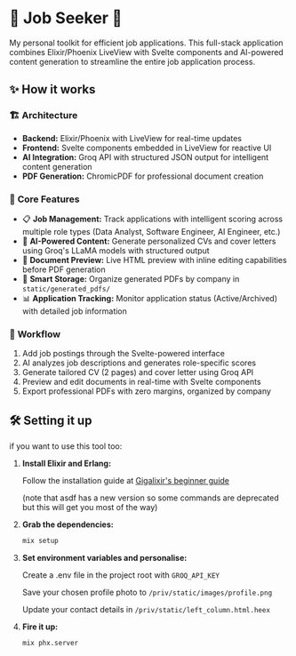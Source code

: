 # 🚀 Job Seeker 🎯

My personal toolkit for efficient job applications. This full-stack application combines Elixir/Phoenix LiveView with Svelte components and AI-powered content generation to streamline the entire job application process.

## ✨ How it works

### 🏗️ **Architecture**
*   **Backend:** Elixir/Phoenix with LiveView for real-time updates
*   **Frontend:** Svelte components embedded in LiveView for reactive UI
*   **AI Integration:** Groq API with structured JSON output for intelligent content generation
*   **PDF Generation:** ChromicPDF for professional document creation

### 🎯 **Core Features**
*   📋 **Job Management:** Track applications with intelligent scoring across multiple role types (Data Analyst, Software Engineer, AI Engineer, etc.)
*   🤖 **AI-Powered Content:** Generate personalized CVs and cover letters using Groq's LLaMA models with structured output
*   📄 **Document Preview:** Live HTML preview with inline editing capabilities before PDF generation
*   💾 **Smart Storage:** Organize generated PDFs by company in `static/generated_pdfs/`
*   📊 **Application Tracking:** Monitor application status (Active/Archived) with detailed job information

### 🔄 **Workflow**
1. Add job postings through the Svelte-powered interface
2. AI analyzes job descriptions and generates role-specific scores
3. Generate tailored CV (2 pages) and cover letter using Groq API
4. Preview and edit documents in real-time with Svelte components
5. Export professional PDFs with zero margins, organized by company

## 🛠️ Setting it up

if you want to use this tool too:

1. **Install Elixir and Erlang:**
   
   Follow the installation guide at [Gigalixir's beginner guide](https://www.gigalixir.com/blog/a-beginners-guide-to-installing-elixir-with-asdf/)
   
   (note that asdf has a new version so some commands are deprecated but this will get you most of the way)

2. **Grab the dependencies:**
   ```bash
   mix setup
   ```

3. **Set environment variables and personalise:**

   Create a .env file in the project root with `GROQ_API_KEY`

   Save your chosen profile photo to `/priv/static/images/profile.png`

   Update your contact details in `/priv/static/left_column.html.heex`

4. **Fire it up:**
   ```bash
   mix phx.server
   ```



